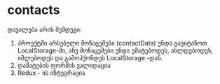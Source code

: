# contacts
დავალება არის შემდეგი:
1. პროექტში არსებული მონაცემები (contactData) უნდა გავიტანოთ LocalStorage-ში, ანუ მონაცემები უნდა ემატებოდეს, ახლდებოდეს, იშლებოდეს და გამოჰქონდეს LocalStorage -დან.
2. დამატების ფორმის ვალიდაცია
3. Redux - ის ინტეგრაცია
